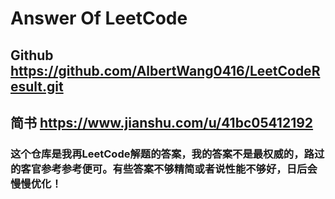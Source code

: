 # Answer Of LeetCode
## Github  https://github.com/AlbertWang0416/LeetCodeResult.git
## 简书 https://www.jianshu.com/u/41bc05412192
### 这个仓库是我再LeetCode解题的答案，我的答案不是最权威的，路过的客官参考参考便可。有些答案不够精简或者说性能不够好，日后会慢慢优化！
